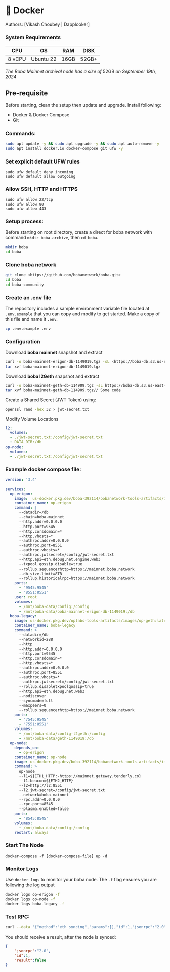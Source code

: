 # 🐳 Docker

Authors: \[Vikash Choubey | Dapplooker]

### System Requirements

| CPU    | OS        | RAM  | DISK  |
| ------ | --------- | ---- | ----- |
| 8 vCPU | Ubuntu 22 | 16GB | 52GB+ |

&#x20;_The Boba Mainnet archival node has a size of_ 52GB _on September 19th, 2024_

## Pre-requisite

Before starting, clean the setup then update and upgrade. Install following:

* Docker & Docker Compose
* Git

### **Commands:**

```bash
sudo apt update -y && sudo apt upgrade -y && sudo apt auto-remove -y
sudo apt install docker.io docker-compose git ufw -y
```

### Set explicit default UFW rules

```
sudo ufw default deny incoming
sudo ufw default allow outgoing
```

### Allow SSH, HTTP and HTTPS

```
sudo ufw allow 22/tcp
sudo ufw allow 80
sudo ufw allow 443
```

### Setup process:

Before starting on root directory, create a direct for boba network with command `mkdir boba-archive`, then `cd boba`.

```bash
mkdir boba
cd boba
```

### Clone boba network

```bash
git clone <https://github.com/bobanetwork/boba.git>
cd boba
cd boba-community
```

### **Create an .env file**

The repository includes a sample environment variable file located at `.env.example` that you can copy and modify to get started. Make a copy of this file and name it `.env`.

```bash
cp .env.example .env
```

### **Configuration**

Download **boba mainnet** snapshot and extract

```bash
curl -o boba-mainnet-erigon-db-1149019.tgz -sL <https://boba-db.s3.us-east-2.amazonaws.com/mainnet/boba-mainnet-erigon-db-1149019.tgz>
tar xvf boba-mainnet-erigon-db-1149019.tgz
```

Download **boba l2Geth** snapshot and extract

```bash
curl -o boba-mainnet-geth-db-114909.tgz -sL https://boba-db.s3.us-east-2.amazonaws.com/mainnet/boba-mainnet-geth-db-114909.tgz
tar xvf boba-mainnet-geth-db-114909.tgz// Some code
```

Create a Shared Secret (JWT Token) using:

```bash
openssl rand -hex 32 > jwt-secret.txt
```

Modify Volume Locations

```yaml
l2:
  volumes:
  - ./jwt-secret.txt:/config/jwt-secret.txt
  - DATA_DIR:/db
op-node:
  volumes:
  - ./jwt-secret.txt:/config/jwt-secret.txt
```

### Example docker compose file:

```yaml
version: '3.4'

services:
  op-erigon:
    image:  us-docker.pkg.dev/boba-392114/bobanetwork-tools-artifacts/images/op-erigon:v1.1.5
    container_name: op-erigon
    command: |
      --datadir=/db
      --chain=boba-mainnet
      --http.addr=0.0.0.0
      --http.port=9545
      --http.corsdomain=*
      --http.vhosts=*
      --authrpc.addr=0.0.0.0
      --authrpc.port=8551
      --authrpc.vhosts=*
      --authrpc.jwtsecret=/config/jwt-secret.txt
      --http.api=eth,debug,net,engine,web3
      --txpool.gossip.disable=true
      --rollup.sequencerhttp=https://mainnet.boba.network
      --db.size.limit=8TB
      --rollup.historicalrpc=https://mainnet.boba.network
    ports:
      - "9545:9545"
      - "8551:8551"
    user: root
    volumes:
      - /mnt/boba-data/config:/config
      - /mnt/boba-data/boba-mainnet-erigon-db-1149019:/db
  boba-legacy:
    image: us-docker.pkg.dev/oplabs-tools-artifacts/images/op-geth:latest
    container_name: boba-legacy
    command: >
      --datadir=/db
      --networkid=288
      --http
      --http.addr=0.0.0.0
      --http.port=9545
      --http.corsdomain=*
      --http.vhosts=*
      --authrpc.addr=0.0.0.0
      --authrpc.port=8551
      --authrpc.vhosts=*
      --authrpc.jwtsecret=/config/jwt-secret.txt
      --rollup.disabletxpoolgossip=true
      --http.api=eth,debug,net,web3
      --nodiscover
      --syncmode=full
      --maxpeers=0
      --rollup.sequencerhttp=https://mainnet.boba.network
    ports:
      - "7545:9545"
      - "7551:8551"
    volumes:
      - /mnt/boba-data/config-l2geth:/config
      - /mnt/boba-data/geth-1149019:/db
  op-node:
    depends_on:
      - op-erigon
    container_name: op-node
    image: us-docker.pkg.dev/boba-392114/bobanetwork-tools-artifacts/images/op-node:v1.6.3
    command: >
      op-node
      --l1=${ETH1_HTTP:-https://mainnet.gateway.tenderly.co}
      --l1.beacon=${ETH2_HTTP}
      --l2=http://l2:8551
      --l2.jwt-secret=/config/jwt-secret.txt
      --network=boba-mainnet
      --rpc.addr=0.0.0.0
      --rpc.port=8545
      --plasma.enabled=false
    ports:
      - "8545:8545"
    volumes:
      - /mnt/boba-data/config:/config
    restart: always
```

### **Start The Node**

`docker-compose -f [docker-compose-file] up -d`

### **Monitor Logs**

Use `docker logs` to monitor your boba node. The `-f` flag ensures you are following the log output

```bash
docker logs op-erigon -f
docker logs op-node -f
docker logs boba-legacy -f
```

### **Test RPC:**

```bash
curl --data '{"method":"eth_syncing","params":[],"id":1,"jsonrpc":"2.0"}' -H "Content-Type: application/json" -X POST https://{DOMAIN}
```

You should receive a result, after the node is synced:

```json
{
	"jsonrpc":"2.0",
	"id":1,
	"result":false
}
```
